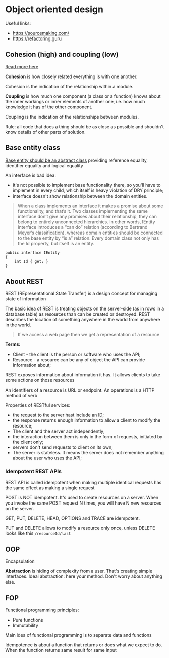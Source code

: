 # Object oriented design

Useful links:
- https://sourcemaking.com/
- https://refactoring.guru

## Cohesion (high) and coupling (low)

[Read more here](https://enterprisecraftsmanship.com/posts/cohesion-coupling-difference/)

**Cohesion** is how closely related everything is with one another.

Cohesion is the indication of the relationship within a module.

**Coupling** is how much one component (a class or a function) knows about the inner workings or inner elements of another one, i.e. how much knowledge it has of the other component.

Coupling is the indication of the relationships between modules.

Rule: all code that does a thing should be as close as possible and shouldn't know details of other parts of solution.

## Base entity class

[Base entity should be an abstract class](https://enterprisecraftsmanship.com/posts/entity-base-class/) providing reference equality, identifier equality and logical equality

An interface is bad idea:
- it's not possible to implement base functionality there, so you'll have to implement in every child, which itself is heavy violation of DRY principle;
- interface doesn't show relationship between the domain entities.

> When a class implements an interface it makes a promise about some functionality, and that’s it. Two classes implementing the same interface don’t give any promises about their relationship, they can belong to entirely unconnected hierarchies. In other words, IEntity interface introduces a “can do” relation (according to Bertrand Meyer’s classification), whereas domain entities should be connected to the base entity by “is a” relation. Every domain class not only has the Id property, but itself is an entity.

```
public interface IEntity
{
    int Id { get; }
}
```

## About REST

REST (REpresentational State Transfer) is a design concept for managing state of information

The basic idea of REST is treating objects on the server-side (as in rows in a database table) as resources than can be created or destroyed. REST describes the location of something anywhere in the world from anywhere in the world.

> If we access a web page then we get a representation of a resource

**Terms:**
- Client - the client is the person or software who uses the API;
- Resource - a resource can be any of object the API can provide information about;

REST exposes information about information it has. It allows clients to take some actions on those resources

An identifiers of a resource is URL or endpoint. An operations is a HTTP method of verb

Properties of RESTful services:
- the request to the server hast include an ID;
- the response returns enough information to allow a client to modify the resource;
- The client and the server act independently;
- the interaction between them is only in the form of requests, initiated by the client only;
- servers don't send requests to client on its own;
- The server is stateless. It means the server does not remember anything about the user who uses the API;

### Idempotent REST APIs

REST API is called idempotent when making multiple identical requests has the same effect as making a single request

POST is NOT idempotent. It's used to create resources on a server. When you invoke the same POST request N times, you will have N new resources on the server.

GET, PUT, DELETE, HEAD, OPTIONS and TRACE are idempotent.

PUT and DELETE allows to modify a resource only once, unless DELETE looks like this ```/resourceId/last```

## OOP 

Encapsulation

**Abstraction** is hiding of complexity from a user. That's creating simple interfaces. Ideal abstraction: here your method. Don't worry about anything else.

## FOP

Functional programming principles:
- Pure functions
- Immutability

Main idea of functional programming is to separate data and functions

Idempotence is about a function that returns or does what we expect to do. When the function returns same result for same input

